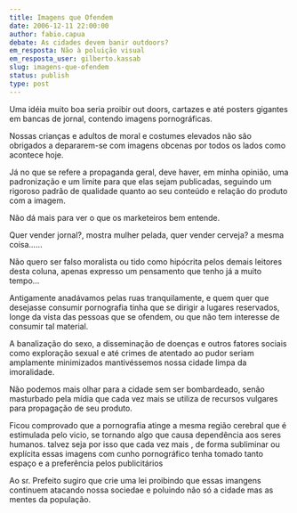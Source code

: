 ```yaml
---
title: Imagens que Ofendem
date: 2006-12-11 22:00:00
author: fabio.capua
debate: As cidades devem banir outdoors?
em_resposta: Não à poluição visual
em_resposta_user: gilberto.kassab
slug: imagens-que-ofendem
status: publish 
type: post
---
```


Uma idéia muito boa seria proibir out doors, cartazes e até posters gigantes em bancas de jornal, contendo imagens pornográficas.  

  

Nossas crianças e adultos de moral e costumes elevados não são obrigados a depararem-se com imagens obcenas por todos os lados como acontece hoje.  

  

Já no que se refere a propaganda geral, deve haver, em minha opinião, uma padronização e um limite para que elas sejam publicadas, seguindo um rigoroso padrão de qualidade quanto ao seu conteúdo e relação do produto com a imagem.  

Não dá mais para ver o que os marketeiros bem entende.  

Quer vender jornal?, mostra mulher pelada, quer vender cerveja? a mesma coisa......  

  

Não quero ser falso moralista ou tido como hipócrita pelos demais leitores desta coluna, apenas expresso um pensamento que tenho já a muito tempo...  

Antigamente anadávamos pelas ruas tranquilamente, e quem quer que desejasse consumir pornografia tinha que se dirigir a lugares reservados, longe da vista das pessoas que se ofendem, ou que não tem interesse de consumir tal material.  

A banalização do sexo, a disseminação de doenças e outros fatores sociais como exploração sexual e até crimes de atentado ao pudor seriam amplamente minimizados mantivéssemos nossa cidade limpa da imoralidade.  

Não podemos mais olhar para a cidade sem ser bombardeado, senão masturbado pela mídia que cada vez mais se utiliza de recursos vulgares para propagação de seu produto.  

Ficou comprovado que a pornografia atinge a mesma região cerebral que é estimulada pelo vicio, se tornando algo que causa dependência aos seres humanos. talvez seja por isso que cada vez mais , de forma subliminar ou explícita essas imagens com cunho pornográfico tenha tomado tanto espaço e a preferência pelos publicitários  

Ao sr. Prefeito sugiro que crie uma lei proibindo que essas imangens continuem atacando nossa sociedae e poluindo não só a cidade mas as mentes da população.
